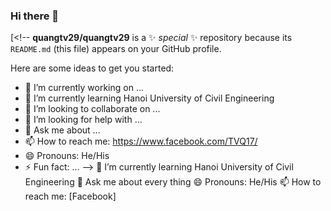 ### Hi there 👋

[<!--
**quangtv29/quangtv29** is a ✨ _special_ ✨ repository because its `README.md` (this file) appears on your GitHub profile.

Here are some ideas to get you started:

- 🔭 I’m currently working on ...
- 🌱 I’m currently learning Hanoi University of Civil Engineering
- 👯 I’m looking to collaborate on ...
- 🤔 I’m looking for help with ...
- 💬 Ask me about ...
- 📫 How to reach me: https://www.facebook.com/TVQ17/
- 😄 Pronouns: He/His
- ⚡ Fun fact: ...
-->
🌱 I’m currently learning Hanoi University of Civil Engineering
💬 Ask me about every thing
😄 Pronouns: He/His 
📫 How to reach me: [Facebook]
